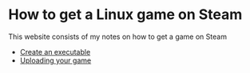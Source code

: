 # How to get a Linux game on Steam

This website consists of my notes on how to get a game on Steam

- [Create an executable](create_an_executable.md)
- [Uploading your game](uploading_your_game.md)
